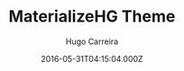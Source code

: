 ---
title: MaterializeHG Theme
github: https://github.com/hugocarreira/jekyll-materializecss
demo: https://hugocarreira.github.io/jekyll-materializecss
author: Hugo Carreira
ssg:
  - Jekyll
cms:
  - No Cms
date: 2016-05-31T04:15:04.000Z
description: a simple theme for Jekyll using Materializecss
stale: true
draft: true
---